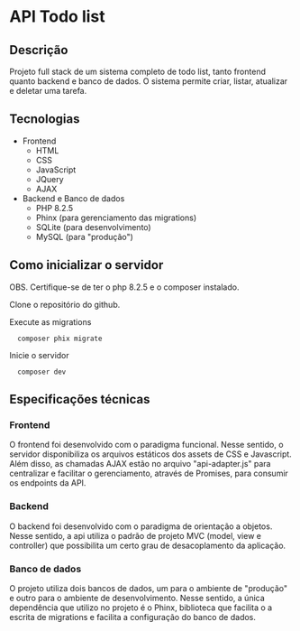# API Todo list

## Descrição

Projeto full stack de um sistema completo de todo list, tanto frontend quanto backend e banco de dados. O sistema permite criar, listar, atualizar e deletar uma tarefa.

## Tecnologias

- Frontend
  - HTML
  - CSS
  - JavaScript
  - JQuery
  - AJAX
- Backend e Banco de dados
  - PHP 8.2.5
  - Phinx (para gerenciamento das migrations)
  - SQLite (para desenvolvimento)
  - MySQL (para "produção")

## Como inicializar o servidor

OBS. Certifique-se de ter o php 8.2.5 e o composer instalado.

Clone o repositório do github.

Execute as migrations

```shell
  composer phix migrate
```

Inicie o servidor

```shell
  composer dev
```

## Especificações técnicas

### Frontend

O frontend foi desenvolvido com o paradigma funcional. Nesse sentido, o servidor disponibiliza os arquivos estáticos dos assets de CSS e Javascript. Além disso, as chamadas AJAX estão no arquivo "api-adapter.js" para centralizar e facilitar o gerenciamento, através de Promises, para consumir os endpoints da API.

### Backend

O backend foi desenvolvido com o paradigma de orientação a objetos. Nesse sentido, a api utiliza o padrão de projeto MVC (model, view e controller) que possibilita um certo grau de desacoplamento da aplicação.

### Banco de dados

O projeto utiliza dois bancos de dados, um para o ambiente de "produção" e outro para o ambiente de desenvolvimento. Nesse sentido, a única dependência que utilizo no projeto é o Phinx, biblioteca que facilita o a escrita de migrations e facilita a configuração do banco de dados.
